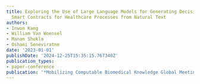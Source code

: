```yaml
---
title: Exploring the Use of Large Language Models for Generating Decision Logic and
  Smart Contracts for Healthcare Processes from Natural Text
authors:
- Inwon Kang
- William Van Woensel
- Manan Shukla
- Oshani Seneviratne
date: '2023-01-01'
publishDate: '2024-12-25T15:35:15.767340Z'
publication_types:
- paper-conference
publication: '*Mobilizing Computable Biomedical Knowledge Global Meeting*'
---
```

